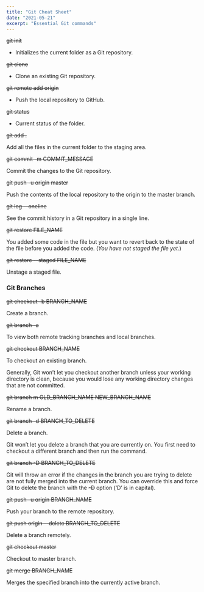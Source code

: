 ```yaml
---
title: "Git Cheat Sheet"
date: "2021-05-21"
excerpt: "Essential Git commands"
---
```


~~git init~~

- Initializes the current folder as a Git repository.

~~git clone <url>~~

- Clone an existing Git repository.

~~git remote add origin <url>~~

- Push the local repository to GitHub.

~~git status~~

- Current status of the folder.

~~git add .~~

Add all the files in the current folder to the staging area.

~~git commit -m COMMIT_MESSAGE~~

Commit the changes to the Git repository.

~~git push -u origin master~~

Push the contents of the local repository to the origin to the master branch.

~~git log --oneline~~

See the commit history in a Git repository in a single line.

~~git restore FILE_NAME~~

You added some code in the file but you want to revert back to the state of the file before you added the code. (_You have not staged the file yet._)

~~git restore --staged FILE_NAME~~

Unstage a staged file.

### Git Branches

~~git checkout -b BRANCH_NAME~~

Create a branch.

~~git branch -a~~

To view both remote tracking branches and local branches.

~~git checkout BRANCH_NAME~~

To checkout an existing branch.

Generally, Git won’t let you checkout another branch unless your working directory is clean, because you would lose any working directory changes that are not committed.

~~git branch m OLD_BRANCH_NAME NEW_BRANCH_NAME~~

Rename a branch.

~~git branch -d BRANCH_TO_DELETE~~

Delete a branch.

Git won’t let you delete a branch that you are currently on. You first need to checkout a different branch and then run the command.

~~git branch -D BRANCH_TO_DELETE~~

Git will throw an error if the changes in the branch you are trying to delete are not fully merged into the current branch. You can override this and force Git to delete the branch with the ~~-D~~ option (‘D’ is in capital).

~~git push -u origin BRANCH_NAME~~

Push your branch to the remote repository.

~~git push origin --delete BRANCH_TO_DELETE~~

Delete a branch remotely.

~~git checkout master~~

Checkout to master branch.

~~git merge BRANCH_NAME~~

Merges the specified branch into the currently active branch.
